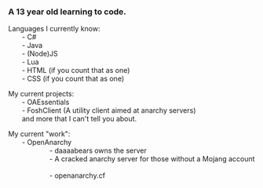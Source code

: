 ### A 13 year old learning to code.

Languages I currently know:
  <br>
  - C#
  <br>
  - Java
  <br>
  - (Node)JS
  <br>
  - Lua
  <br>
  - HTML (if you count that as one)
  <br>
  - CSS (if you count that as one)

My current projects:
  <br>
  - OAEssentials
  <br>
  - FoshClient (A utility client aimed at anarchy servers)
  <br>
  and more that I can't tell you about.

My current "work":
  <br>
  - OpenAnarchy
      <br>
      - daaaabears owns the server
      <br>
      - A cracked anarchy server for those without a Mojang account
      <br>
      - openanarchy.cf
